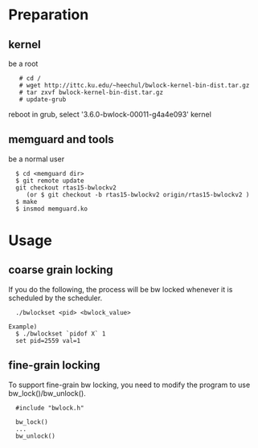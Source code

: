 Preparation
===========

## kernel 
be a root
```
   # cd /
   # wget http://ittc.ku.edu/~heechul/bwlock-kernel-bin-dist.tar.gz
   # tar zxvf bwlock-kernel-bin-dist.tar.gz
   # update-grub
```
reboot
in grub, select '3.6.0-bwlock-00011-g4a4e093' kernel

## memguard and tools
be a normal user
```
  $ cd <memguard dir>
  $ git remote update
  git checkout rtas15-bwlockv2
     (or $ git checkout -b rtas15-bwlockv2 origin/rtas15-bwlockv2 )
  $ make 
  $ insmod memguard.ko
```

Usage
==========

## coarse grain locking 

If you do the following, the <pid> process will be bw locked whenever 
it is scheduled by the scheduler. 

```
  ./bwlockset <pid> <bwlock_value>

Example)
  $ ./bwlockset `pidof X` 1
  set pid=2559 val=1
```

## fine-grain locking

To support fine-grain bw locking, you need to modify the program to use 
bw_lock()/bw_unlock(). 

```
  #include "bwlock.h"
  
  bw_lock()
  ...
  bw_unlock()
```




